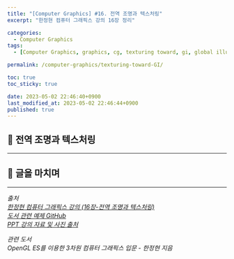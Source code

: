```yaml
---
title: "[Computer Graphics] #16. 전역 조명과 텍스처링"
excerpt: "한정현 컴퓨터 그래픽스 강의 16장 정리"

categories:
  - Computer Graphics
tags:
  - [Computer Graphics, graphics, cg, texturing toward, gi, global illumination]

permalink: /computer-graphics/texturing-toward-GI/

toc: true
toc_sticky: true

date: 2023-05-02 22:46:40+0900
last_modified_at: 2023-05-02 22:46:44+0900
published: true
---
```


## 👻 전역 조명과 텍스처링


***

## 👻 글을 마치며

***

_출처_   
_[한정현 컴퓨터 그래픽스 강의 (16장-전역 조명과 텍스처링)](https://youtu.be/E35m-vRm_KY)_   
_[도서 관련 예제 GitHub](https://github.com/medialab-ku/openGLESbook)_   
_[PPT 강의 자료 및 사진 출처](https://media.korea.ac.kr/books/)_

_관련 도서_   
_OpenGL ES를 이용한 3차원 컴퓨터 그래픽스 입문 - 한정현 지음_   